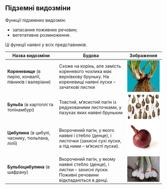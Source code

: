 ## Пiдземнi видозмiни

Функції підземних видозмін:
* запасання поживних речовин; 
* вегетативне розмноження.

Ці функції наявні у всіх представників.

| Назва видозмiни | Будова | Зображення |
| -- | --- | --- |
| **Кореневище** (в пирiю, конвалiї, пiвникiв i валерiани) | Схоже на корiнь, але замiсть кореневого чохлика має верхiвкову бруньку. На кореневищi наявнi луски – зачатковi листки | <img src="koren.jpg" width="200"/> |
| **Бульба** (в картоплi та топiнамбурi) | Товстий, м’ясистий пагiн iз редукованими листочками, у пазухах яких наявнi брунькии |<img src="bulba.jpg" width="200"/> |
|**Цибулина** (в цибулi, часнику, тюльпана, лiлiї)| Вкорочений пагiн, у якого наявнi i стебло (денце), i листочки (захиснi сухi луски, а пiд ними – м’ясистi луски). | <img src="onion.jpg" width="200"/>|
|**Бульбоцибулина** (в шафрану)|Вкорочений пагiн, у якому наявнi стебло (денце), i листки – захиснi луски. Поживнi речовини вiдкладаються в денцi.| <img src="onion_bulba.jpg" width="200"/>|